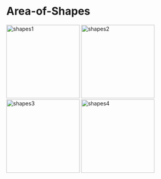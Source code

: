 # Area-of-Shapes

<img width="193" alt="shapes1" src="https://user-images.githubusercontent.com/39347739/50542473-c5489380-0b83-11e9-8954-99447f192f0c.PNG">
<img width="193" alt="shapes2" src="https://user-images.githubusercontent.com/39347739/50542474-c5e12a00-0b83-11e9-99a1-00eac90eedda.PNG">
<img width="193" alt="shapes3" src="https://user-images.githubusercontent.com/39347739/50542475-c5e12a00-0b83-11e9-9534-0fede31de16a.PNG">
<img width="193" alt="shapes4" src="https://user-images.githubusercontent.com/39347739/50542477-c5e12a00-0b83-11e9-853c-9caa226aa14b.PNG">
